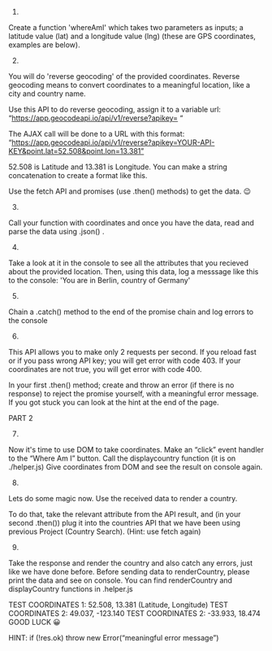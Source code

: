 
1.
Create a function 'whereAmI' which takes two parameters as inputs; a latitude value (lat) and a longitude value (lng) (these are GPS coordinates, examples are below).

2.
You will do 'reverse geocoding' of the provided coordinates. Reverse geocoding means to convert coordinates to a meaningful location, like a city and country name.

Use this API to do reverse geocoding, assign it to a variable url:
“https://app.geocodeapi.io/api/v1/reverse?apikey= “

The AJAX call will be done to a URL with this format:
“https://app.geocodeapi.io/api/v1/reverse?apikey=YOUR-API-KEY&point.lat=52.508&point.lon=13.381”

52.508 is Latitude and 13.381 is Longitude. You can make a string concatenation to create a format like this.

Use the fetch API and promises (use .then() methods) to get the data. 😉

3.
Call your function with coordinates and once you have the data, read and parse the data using .json() .

4.
Take a look at it in the console to see all the attributes that you recieved about the provided location. 
Then, using this data, log a messsage like this to the console: 'You are in Berlin, country of Germany'

5.
Chain a .catch() method to the end of the promise chain and log errors to the console

6.
This API allows you to make only 2 requests per second. If you reload fast or if you pass wrong API key; you will get error with code 403. If your coordinates are not true, you will get error with code 400.

In your first .then() method; create and throw an error (if there is no response) to reject the promise yourself, with a meaningful error message. If you got stuck you can look at the hint at the end of the page.


PART 2

7.
Now it's time to use DOM to take coordinates. Make an “click” event handler to the “Where Am I” button. Call the displaycountry function (it is on ./helper.js)
Give coordinates from DOM and see the result on console again.

8.
Lets do some magic now. Use the received data to render a country.

To do that, take the relevant attribute from the API result, and (in your second .then()) plug it into the countries API that we have been using previous Project (Country Search). 
(Hint: use fetch again)

9.
Take the response and render the country and also catch any errors, just like we have done before. Before sending data to renderCountry, please print the data and see on console. 
You can find renderCountry and displayCountry functions in .helper.js


TEST COORDINATES 1: 52.508, 13.381 (Latitude, Longitude)
TEST COORDINATES 2: 49.037, -123.140
TEST COORDINATES 2: -33.933, 18.474
GOOD LUCK 😀


HINT:
if (!res.ok) throw new Error(“meaningful error message”)

